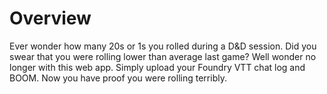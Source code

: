 # Overview

Ever wonder how many 20s or 1s you rolled during a D&D session. Did you swear that you were rolling lower than average last game? Well wonder no longer with this web app. Simply upload your Foundry VTT chat log and BOOM. Now you have proof you were rolling terribly.
